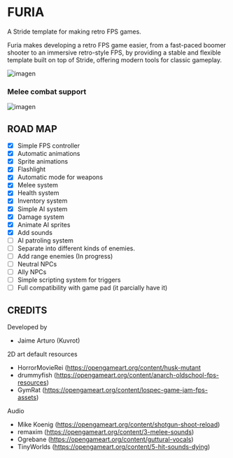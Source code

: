 # FURIA
A Stride template for making retro FPS games.

Furia makes developing a retro FPS game easier, from a fast-paced boomer shooter to an immersive retro-style FPS, by providing a stable and flexible template built on top of Stride, offering modern tools for classic gameplay.

![imagen](https://github.com/user-attachments/assets/856fb772-5e07-41df-bc44-07edb0ca130f)


### Melee combat support
![imagen](https://github.com/user-attachments/assets/0204ae4b-dda3-4c98-a1d4-2956f9226cbf)

## ROAD MAP
- [x] Simple FPS controller
- [x] Automatic animations
- [x] Sprite animations
- [x] Flashlight
- [x] Automatic mode for weapons
- [x] Melee system
- [x] Health system
- [x] Inventory system
- [x] Simple AI system
- [x] Damage system
- [x] Animate AI sprites
- [x] Add sounds
- [ ] AI patroling system
- [ ] Separate into different kinds of enemies.
- [ ] Add range enemies (In progress)
- [ ] Neutral NPCs
- [ ] Ally NPCs
- [ ] Simple scripting system for triggers
- [ ] Full compatibility with game pad (it parcially have it)

## CREDITS
Developed by 
- Jaime Arturo (Kuvrot)

2D art default resources
- HorrorMovieRei (https://opengameart.org/content/husk-mutant
- drummyfish (https://opengameart.org/content/anarch-oldschool-fps-resources)
- GymRat (https://opengameart.org/content/lospec-game-jam-fps-assets)

Audio
- Mike Koenig (https://opengameart.org/content/shotgun-shoot-reload)
- remaxim (https://opengameart.org/content/3-melee-sounds)
- Ogrebane (https://opengameart.org/content/guttural-vocals)
- TinyWorlds (https://opengameart.org/content/5-hit-sounds-dying)


 
